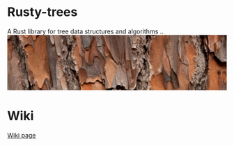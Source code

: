 # Rusty-trees
A Rust library for tree data structures and algorithms .. ![alt text](https://github.com/izzys/Rusty-trees/blob/master/rusty-tree.jpg)


# Wiki
[Wiki page](https://github.com/izzys/Rusty-trees/wiki)


